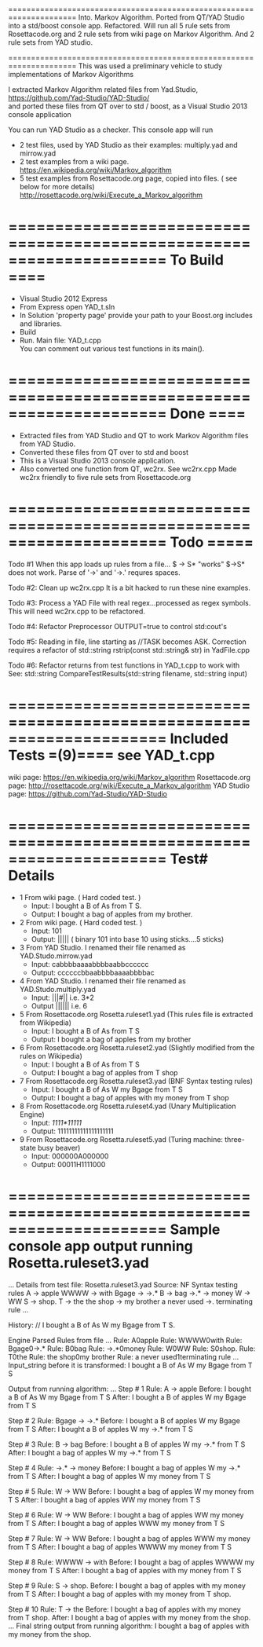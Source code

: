 =====================================================================
Into.  Markov Algorithm.  Ported from QT/YAD Studio into a std/boost console app.
       Refactored.  Will run all 5 rule sets from Rosettacode.org and 2 rule sets from wiki page on Markov Algorithm. And 2 rule sets from YAD studio.

=====================================================================
This was used a preliminary vehicle to study implementations of Markov Algorithms

I extracted Markov Algorithm related files from Yad.Studio, https://github.com/Yad-Studio/YAD-Studio/	
and ported these files from QT over to std / boost, as a Visual Studio 2013 console application

You can run YAD Studio as a checker.  This console app will run
* 2 test files, used by YAD Studio as their examples:  multiply.yad and mirrow.yad
* 2 test examples from a wiki page.
	https://en.wikipedia.org/wiki/Markov_algorithm
* 5 test examples from Rosettacode.org page, copied into files. ( see below for more details)
	http://rosettacode.org/wiki/Execute_a_Markov_algorithm

=====================================================================
To Build ====
=====================================================================
* Visual Studio 2012 Express
* From Express open YAD_t.sln
* In Solution 'property page' provide your path to your Boost.org includes and libraries.
* Build
* Run.
Main file: YAD_t.cpp  
You can comment out various test functions in its main().

=====================================================================
Done ====
=====================================================================
* Extracted files from YAD Studio and QT to work Markov Algorithm files from YAD Studio.
* Converted these files from QT over to std and boost
* This is a Visual Studio 2013 console application.
* Also converted one function from QT, wc2rx.  See wc2rx.cpp
  Made wc2rx friendly to five rule sets from Rosettacode.org
  
=====================================================================
Todo =====
=====================================================================
Todo #1 When this app loads up rules from a file...
$ -> S*   "works"
$->S*     does not work.  Parse of '->' and '->.' requres spaces.

Todo #2: Clean up wc2rx.cpp
	     It is a bit hacked to run these nine examples.

Todo #3: Process a YAD File with real regex...processed as regex symbols.
	     This will need wc2rx.cpp to be refactored.

Todo #4: Refactor Preprocessor OUTPUT=true to control std:cout's

Todo #5: Reading in file, line starting as //TASK becomes ASK.
         Correction requires a refactor of std::string rstrip(const std::string& str) in YadFile.cpp

Todo #6: Refactor returns from test functions in YAD_t.cpp to work with
		 See: std::string CompareTestResults(std::string filename, std::string input)
		 
=====================================================================
Included Tests =(9)==== see YAD_t.cpp
===================================================================== 
wiki page:  		https://en.wikipedia.org/wiki/Markov_algorithm
Rosettacode.org page: 	http://rosettacode.org/wiki/Execute_a_Markov_algorithm
YAD Studio page: 	https://github.com/Yad-Studio/YAD-Studio

===================================================================== 
Test# Details 
===================================================================== 
* 1 From wiki page.   ( Hard coded test. )
   - Input:   I bought a B of As from T S.
   - Output:  I bought a bag of apples from my brother.
* 2 From wiki page.   ( Hard coded test. )
   - Input: 101
   - Output: |||||  ( binary 101 into base 10 using sticks....5 sticks)
* 3 From YAD Studio. I renamed their file renamed as YAD.Studo.mirrow.yad
   - Input:  cabbbbaaaabbbbaabbcccccc
   - Output: ccccccbbaabbbbaaaabbbbac
* 4 From YAD Studio. I renamed their file renamed as YAD.Studo.multiply.yad
   - Input: |||#||   i.e. 3*2
   - Output ||||||   i.e. 6
* 5 From Rosettacode.org  Rosetta.ruleset1.yad (This rules file is extracted from Wikipedia)
   - Input:  I bought a B of As from T S
   - Output: I bought a bag of apples from my brother
* 6 From Rosettacode.org  Rosetta.ruleset2.yad (Slightly modified from the rules on Wikipedia)
   - Input:  I bought a B of As from T S
   - Output: I bought a bag of apples from T shop
* 7 From Rosettacode.org  Rosetta.ruleset3.yad (BNF Syntax testing rules)
   - Input:  I bought a B of As W my Bgage from T S
   - Output: I bought a bag of apples with my money from T shop
* 8 From Rosettacode.org  Rosetta.ruleset4.yad (Unary Multiplication Engine)
   - Input:  _1111*11111_
   - Output: 11111111111111111111
* 9 From Rosettacode.org  Rosetta.ruleset5.yad (Turing machine: three-state busy beaver)
   - Input:  000000A000000
   - Output: 00011H1111000
   
=====================================================================
Sample console app output running Rosetta.ruleset3.yad
=====================================================================
...
Details from test file: Rosetta.ruleset3.yad
Source: NF Syntax testing rules
A -> apple
WWWW -> with
Bgage -> ->.*
B -> bag
->.* -> money
W -> WW
S -> shop.
T -> the
the shop -> my brother
a never used ->. terminating rule
...



History:
// I bought a B of As W my Bgage from T S.

Engine Parsed Rules from file
...
Rule: A0apple
Rule: WWWW0with
Rule: Bgage0->.*
Rule: B0bag
Rule: ->.*0money
Rule: W0WW
Rule: S0shop.
Rule: T0the
Rule: the shop0my brother
Rule: a never used1terminating rule
...
Input_string before it is transformed: I bought a B of As W my Bgage from T S

Output from running algorithm:
...
Step # 1
Rule: A -> apple
Before: I bought a B of As W my Bgage from T S
After: I bought a B of apples W my Bgage from T S

Step # 2
Rule: Bgage -> ->.*
Before: I bought a B of apples W my Bgage from T S
After: I bought a B of apples W my ->.* from T S

Step # 3
Rule: B -> bag
Before: I bought a B of apples W my ->.* from T S
After: I bought a bag of apples W my ->.* from T S

Step # 4
Rule: ->.* -> money
Before: I bought a bag of apples W my ->.* from T S
After: I bought a bag of apples W my money from T S

Step # 5
Rule: W -> WW
Before: I bought a bag of apples W my money from T S
After: I bought a bag of apples WW my money from T S

Step # 6
Rule: W -> WW
Before: I bought a bag of apples WW my money from T S
After: I bought a bag of apples WWW my money from T S

Step # 7
Rule: W -> WW
Before: I bought a bag of apples WWW my money from T S
After: I bought a bag of apples WWWW my money from T S

Step # 8
Rule: WWWW -> with
Before: I bought a bag of apples WWWW my money from T S
After: I bought a bag of apples with my money from T S

Step # 9
Rule: S -> shop.
Before: I bought a bag of apples with my money from T S
After: I bought a bag of apples with my money from T shop.

Step # 10
Rule: T -> the
Before: I bought a bag of apples with my money from T shop.
After: I bought a bag of apples with my money from the shop.
...
Final string output from running algorithm: I bought a bag of apples with my money from the shop.

